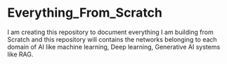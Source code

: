 # Everything_From_Scratch
I am creating this repository to document everything I am building from Scratch and this repository will contains the networks belonging to each domain of AI like machine learning, Deep learning, Generative AI systems like RAG.
